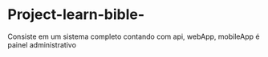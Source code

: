 # Project-learn-bible-
Consiste em um sistema completo contando com api, webApp, mobileApp é painel administrativo
